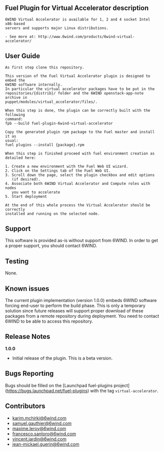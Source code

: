 Fuel Plugin for Virtual Accelerator description
------------------

    6WIND Virtual Accelerator is available for 1, 2 and 4 socket Intel x86-based
    servers and supports major Linux distributions.

	- See more at: http://www.6wind.com/products/6wind-virtual-accelerator/

User Guide
----------
    As first step clone this repository.

    This version of the Fuel Virtual Accelerator plugin is designed to embed the
    6WIND software internally.
    In particular the virtual accelerator packages have to be put in the
    repositories/{distrib}/ folder and the 6WIND openstack-app-note archive in
    puppet/modules/virtual_accelerator/files/.

    When this step is done, the plugin can be correctly built with the following
    command:
    fpb --build fuel-plugin-6wind-virtual-accelerator

    Copy the generated plugin rpm package to the Fuel master and install it as
    usual:
    fuel plugins --install {package}.rpm

    When this step is finished proceed with fuel environment creation as
    detailed here:

    1. Create a new environment with the Fuel Web UI wizard.
    2. Click on the Settings tab of the Fuel Web UI.
    3. Scroll down the page, select the plugin checkbox and edit options
       (if desired).
    4. Associate both 6WIND Virtual Accelerator and Compute roles with nodes
       you want to accelerate
    5. Start deployment

    At the end of this whole process the Virtual Accelerator should be correctly
    installed and running on the selected node.

Support
-------

This software is provided as-is without support from 6WIND. In order to
get a proper support, you should contact 6WIND.

Testing
-------

None.

Known issues
------------

The current plugin implementation (version 1.0.0) embeds 6WIND software forcing
end-user to perform the build phase.
This is only a temporary solution since future releases will support proper
download of these packages from a remote repository during deployment.
You need to contact 6WIND to be able to access this repository.

Release Notes
-------------

**1.0.0**

* Initial release of the plugin. This is a beta version.


Bugs Reporting
--------------

Bugs should be filled on the [Launchpad fuel-plugins project]
(https://bugs.launchpad.net/fuel-plugins) with the tag `virtual-accelerator`.

Contributors
------------

* karim.mchirki@6wind.com
* samuel.gauthier@6wind.com
* maxime.leroy@6wind.com
* francesco.santoro@6wind.com
* vincent.jardin@6wind.com
* jean-mickael.guerin@6wind.com
